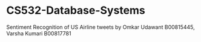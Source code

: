 # CS532-Database-Systems
Sentiment Recognition of US Airline tweets 
by 
Omkar Udawant B00815445, 
Varsha Kumari B00817781
